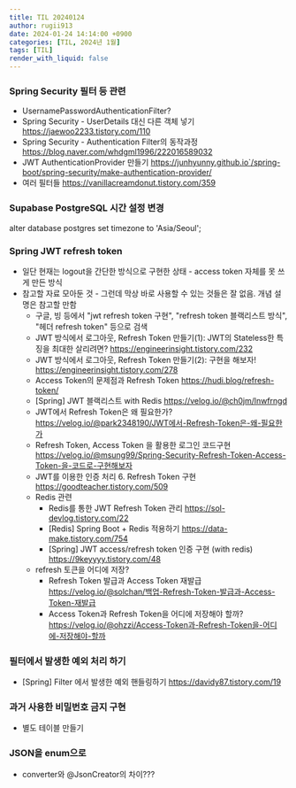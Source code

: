 ```yaml
---
title: TIL 20240124
author: rugii913
date: 2024-01-24 14:14:00 +0900
categories: [TIL, 2024년 1월]
tags: [TIL]
render_with_liquid: false
---
```


### Spring Security 필터 등 관련
- UsernamePasswordAuthenticationFilter?
- Spring Security - UserDetails 대신 다른 객체 넣기 <https://jaewoo2233.tistory.com/110>
- Spring Security - Authentication Filter의 동작과정 <https://blog.naver.com/whdgml1996/222016589032>
- JWT AuthenticationProvider 만들기 <https://junhyunny.github.io`/spring-boot/spring-security/make-authentication-provider/>
- 여러 필터들 <https://vanillacreamdonut.tistory.com/359>

### Supabase PostgreSQL 시간 설정 변경
alter database postgres set timezone to 'Asia/Seoul';

### Spring JWT refresh token
- 일단 현재는 logout을 간단한 방식으로 구현한 상태 - access token 자체를 못 쓰게 만든 방식
- 참고할 자료 모아둔 것 - 그런데 막상 바로 사용할 수 있는 것들은 잘 없음. 개념 설명은 참고할 만함
  - 구글, 빙 등에서 "jwt refresh token 구현", "refresh token 블랙리스트 방식", "헤더 refresh token" 등으로 검색 
  - JWT 방식에서 로그아웃, Refresh Token 만들기(1): JWT의 Stateless한 특징을 최대한 살리려면? <https://engineerinsight.tistory.com/232>
  - JWT 방식에서 로그아웃, Refresh Token 만들기(2): 구현을 해보자! <https://engineerinsight.tistory.com/278>
  - Access Token의 문제점과 Refresh Token <https://hudi.blog/refresh-token/>
  - [Spring] JWT 블랙리스트 with Redis <https://velog.io/@ch0jm/lnwfrngd>
  - JWT에서 Refresh Token은 왜 필요한가? <https://velog.io/@park2348190/JWT에서-Refresh-Token은-왜-필요한가>
  - Refresh Token, Access Token 을 활용한 로그인 코드구현 <https://velog.io/@msung99/Spring-Security-Refresh-Token-Access-Token-을-코드로-구현해보자>
  - JWT를 이용한 인증 처리 6. Refresh Token 구현 <https://goodteacher.tistory.com/509>
  - Redis 관련
    - Redis를 통한 JWT Refresh Token 관리 <https://sol-devlog.tistory.com/22>
    - [Redis] Spring Boot + Redis 적용하기 <https://data-make.tistory.com/754>
    - [Spring] JWT access/refresh token 인증 구현 (with redis) <https://9keyyyy.tistory.com/48>
  - refresh 토큰을 어디에 저장?
    - Refresh Token 발급과 Access Token 재발급 <https://velog.io/@solchan/백업-Refresh-Token-발급과-Access-Token-재발급>
    - Access Token과 Refresh Token을 어디에 저장해야 할까? <https://velog.io/@ohzzi/Access-Token과-Refresh-Token을-어디에-저장해야-할까>

### 필터에서 발생한 예외 처리 하기
- [Spring] Filter 에서 발생한 예외 핸들링하기 <https://davidy87.tistory.com/19>

### 과거 사용한 비밀번호 금지 구현
- 별도 테이블 만들기 

### JSON을 enum으로
- converter와 @JsonCreator의 차이???


